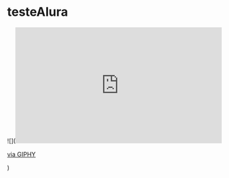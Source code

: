 # testeAlura

![](<iframe src="https://giphy.com/embed/JSXbRDwJnDTEx94li6" width="480" height="270" frameBorder="0" class="giphy-embed" allowFullScreen></iframe><p><a href="https://giphy.com/gifs/nasa-interstellar-space-heliopause-JSXbRDwJnDTEx94li6">via GIPHY</a></p>)
